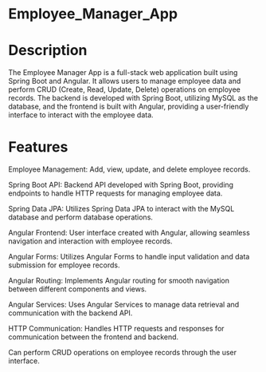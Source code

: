 # Employee_Manager_App

# Description

The Employee Manager App is a full-stack web application built using Spring Boot and Angular. It allows users to manage employee data and perform CRUD (Create, Read, Update, Delete) operations on employee records. The backend is developed with Spring Boot, utilizing MySQL as the database, and the frontend is built with Angular, providing a user-friendly interface to interact with the employee data.

# Features

Employee Management: Add, view, update, and delete employee records.

Spring Boot API: Backend API developed with Spring Boot, providing endpoints to handle HTTP requests for managing employee data.

Spring Data JPA: Utilizes Spring Data JPA to interact with the MySQL database and perform database operations.

Angular Frontend: User interface created with Angular, allowing seamless navigation and interaction with employee records.

Angular Forms: Utilizes Angular Forms to handle input validation and data submission for employee records.

Angular Routing: Implements Angular routing for smooth navigation between different components and views.

Angular Services: Uses Angular Services to manage data retrieval and communication with the backend API.

HTTP Communication: Handles HTTP requests and responses for communication between the frontend and backend.

Can  perform CRUD operations on employee records through the user interface.
